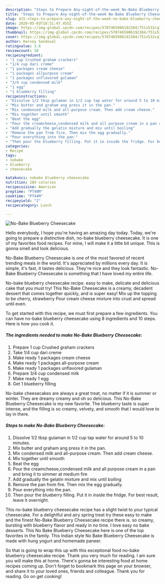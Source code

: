 ```yaml
---
description: "Steps to Prepare Any-night-of-the-week No-Bake Blueberry Cheesecake"
title: "Steps to Prepare Any-night-of-the-week No-Bake Blueberry Cheesecake"
slug: 415-steps-to-prepare-any-night-of-the-week-no-bake-blueberry-cheesecake
date: 2020-05-03T18:51:47.455Z
image: https://img-global.cpcdn.com/recipes/5707465906192384/751x532cq70/no-bake-blueberry-cheesecake-recipe-main-photo.jpg
thumbnail: https://img-global.cpcdn.com/recipes/5707465906192384/751x532cq70/no-bake-blueberry-cheesecake-recipe-main-photo.jpg
cover: https://img-global.cpcdn.com/recipes/5707465906192384/751x532cq70/no-bake-blueberry-cheesecake-recipe-main-photo.jpg
author: Harvey Sandoval
ratingvalue: 3.6
reviewcount: 10
recipeingredient:
- "1 cup Crushed graham crackers"
- "1/4 cup dari creme"
- "1 packages cream cheese"
- "1 packages allpurpose cream"
- "1 packages unflavored gulaman"
- "3/4 cup condensed milk"
- "1 egg"
- "1 blueberry filling"
recipeinstructions:
- "Dissolve 1/2 tbsp gulaman in 1/2 cup tap water for around 5 to 10 minutes."
- "Mix butter and graham ang press it in the pan."
- "Mix condensed milk and all-purpose cream. Then add cream cheese."
- "Mix together until smooth"
- "Beat the egg"
- "Pour the creamcheese,condensed milk and all purpose cream in a pan and bring it to simmer at medium fire"
- "Add gradually the gelatin mixture and mix until boiling"
- "Remove the pan from fire. Then mix the egg gradually."
- "Pour everything into the pan."
- "Then pour the blueberry filling. Put it in inside the fridge. For best result, leave it overnight."
categories:
- Recipe
tags:
- nobake
- blueberry
- cheesecake

katakunci: nobake blueberry cheesecake 
nutrition: 284 calories
recipecuisine: American
preptime: "PT40M"
cooktime: "PT44M"
recipeyield: "2"
recipecategory: Lunch

---
```



![No-Bake Blueberry Cheesecake](https://img-global.cpcdn.com/recipes/5707465906192384/751x532cq70/no-bake-blueberry-cheesecake-recipe-main-photo.jpg)

Hello everybody, I hope you're having an amazing day today. Today, we're going to prepare a distinctive dish, no-bake blueberry cheesecake. It is one of my favorites food recipes. For mine, I will make it a little bit unique. This is gonna smell and look delicious.

No-Bake Blueberry Cheesecake is one of the most favored of recent trending meals in the world. It's appreciated by millions every day. It is simple, it's fast, it tastes delicious. They're nice and they look fantastic. No-Bake Blueberry Cheesecake is something that I have loved my entire life.

No-bake blueberry cheesecake recipe. easy to make, delicate and delicious cake that you must try! This No-Bake Cheesecake is a creamy, decadent dessert that comes together quickly, and is super easy! Mix up the topping to be cherry, strawberry Pour cream cheese mixture into crust and spread until even.


To get started with this recipe, we must first prepare a few ingredients. You can have no-bake blueberry cheesecake using 8 ingredients and 10 steps. Here is how you cook it.

<!--inarticleads1-->

##### The ingredients needed to make No-Bake Blueberry Cheesecake:

1. Prepare 1 cup Crushed graham crackers
1. Take 1/4 cup dari creme
1. Make ready 1 packages cream cheese
1. Make ready 1 packages all-purpose cream
1. Make ready 1 packages unflavored gulaman
1. Prepare 3/4 cup condensed milk
1. Make ready 1 egg
1. Get 1 blueberry filling


No-bake cheesecakes are always a great treat, no matter if it is summer or winter. They are dreamy creamy and oh so delicious. This No-Bake Blueberry Cheesecake is my new favorite. The blueberry taste is super intense, and the filling is so creamy, velvety, and smooth that I would love to lay in there. 

<!--inarticleads2-->

##### Steps to make No-Bake Blueberry Cheesecake:

1. Dissolve 1/2 tbsp gulaman in 1/2 cup tap water for around 5 to 10 minutes.
1. Mix butter and graham ang press it in the pan.
1. Mix condensed milk and all-purpose cream. Then add cream cheese.
1. Mix together until smooth
1. Beat the egg
1. Pour the creamcheese,condensed milk and all purpose cream in a pan and bring it to simmer at medium fire
1. Add gradually the gelatin mixture and mix until boiling
1. Remove the pan from fire. Then mix the egg gradually.
1. Pour everything into the pan.
1. Then pour the blueberry filling. Put it in inside the fridge. For best result, leave it overnight.


This no-bake blueberry cheesecake recipe has a slight twist to your typical cheesecake. For a delightful and airy spring treat try these easy to make and the finest No-Bake Blueberry Cheesecake recipe there is. so creamy, bursting with blueberry flavor and ready in no time. I love easy no bake desserts. This No Bake Blueberry Cheesecake here is one of the top favorites in the family. This Indian style No Bake Blueberry Cheesecake is made with hung yogurt and homemade paneer. 

So that is going to wrap this up with this exceptional food no-bake blueberry cheesecake recipe. Thank you very much for reading. I am sure you will make this at home. There's gonna be interesting food at home recipes coming up. Don't forget to bookmark this page on your browser, and share it to your loved ones, friends and colleague. Thank you for reading. Go on get cooking!
